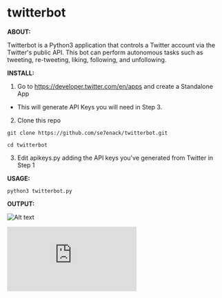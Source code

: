 # twitterbot

**ABOUT:**

Twitterbot is a Python3 application that controls a Twitter account via the Twitter's public API. This bot can perform autonomous tasks such as tweeting, re-tweeting, liking, following, and unfollowing.


**INSTALL:**
1. Go to https://developer.twitter.com/en/apps and create a Standalone App
- This will generate API Keys you will need in Step 3.
2. Clone this repo

```git clone https://github.com/se7enack/twitterbot.git```

```cd twitterbot```

3. Edit apikeys.py adding the API keys you've generated from Twitter in Step 1


**USAGE:**

```python3 twitterbot.py```


**OUTPUT:**

![Alt text](https://github.com/se7enack/twitterbot/blob/main/!screencapture.png?raw=true "twitterbot")


![Alt text](https://counter3.stat.ovh/private/freecounterstat.php?c=d81el8l3cr2keca5th7fa8epdrrbnu3y "counter")
